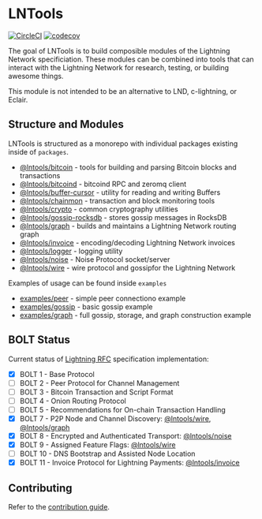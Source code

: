 # LNTools

[![CircleCI](https://circleci.com/gh/altangent/lntools/tree/master.svg?style=shield)](https://circleci.com/gh/altangent/lntools/tree/master)
[![codecov](https://codecov.io/gh/altangent/lntools/branch/master/graph/badge.svg)](https://codecov.io/gh/altangent/lntools)

The goal of LNTools is to build composible modules of the Lightning Network specificiation. These modules can be combined into tools that can interact with the Lightning Network for research, testing, or building awesome things.

This module is not intended to be an alternative to LND, c-lightning, or Eclair.

## Structure and Modules

LNTools is structured as a monorepo with individual packages existing inside of `packages`.

- [@lntools/bitcoin](packages/lntools-bitcoin) - tools for building and parsing Bitcoin blocks and transactions
- [@lntools/bitcoind](packages/lntools-bitcoind) - bitcoind RPC and zeromq client
- [@lntools/buffer-cursor](packages/lntools-buffer-cursor) - utility for reading and writing Buffers
- [@lntools/chainmon](packages/lntools-chainmon) - transaction and block monitoring tools
- [@lntools/crypto](packages/lntools-crypto) - common cryptography utilities
- [@lntools/gossip-rocksdb](packages/lntools-gossip-rocksdb) - stores gossip messages in RocksDB
- [@lntools/graph](packages/lntools-graph) - builds and maintains a Lightning Network routing graph
- [@lntools/invoice](packages/lntools-invoice) - encoding/decoding Lightning Network invoices
- [@lntools/logger](packages/lntools-logger) - logging utility
- [@lntools/noise](packages/lntools-noise) - Noise Protocol socket/server
- [@lntools/wire](packages/lntools-wire) - wire protocol and gossipfor the Lightning Network

Examples of usage can be found inside `examples`

- [examples/peer](examples/peer) - simple peer connectiono example
- [examples/gossip](examples/gossip) - basic gossip example
- [examples/graph](examples/graph) - full gossip, storage, and graph construction example

## BOLT Status

Current status of [Lightning RFC](https://github.com/lightningnetwork/lightning-rfc) specification implementation:

- [x] BOLT 1 - Base Protocol
- [ ] BOLT 2 - Peer Protocol for Channel Management
- [ ] BOLT 3 - Bitcoin Transaction and Script Format
- [ ] BOLT 4 - Onion Routing Protocol
- [ ] BOLT 5 - Recommendations for On-chain Transaction Handling
- [x] BOLT 7 - P2P Node and Channel Discovery: [@lntools/wire](packages/wire), [@lntools/graph](packages/graph)
- [x] BOLT 8 - Encrypted and Authenticated Transport: [@lntools/noise](packages/lntools-noise)
- [x] BOLT 9 - Assigned Feature Flags: [@lntools/wire](packages/wire)
- [ ] BOLT 10 - DNS Bootstrap and Assisted Node Location
- [x] BOLT 11 - Invoice Protocol for Lightning Payments: [@lntools/invoice](packages/lntools-invoice)

## Contributing

Refer to the [contribution guide](CONTRIBUTING.md).
